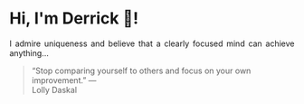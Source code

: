# Hi, I'm Derrick 👋!
<p align="justify">I admire uniqueness and believe that a clearly focused mind can achieve anything...</p> 
<!-- #quote-start -->
<blockquote>&ldquo;Stop comparing yourself to others and focus on your own improvement.&rdquo; &mdash; <footer>Lolly Daskal</footer></blockquote>
<!-- #quote-end -->
